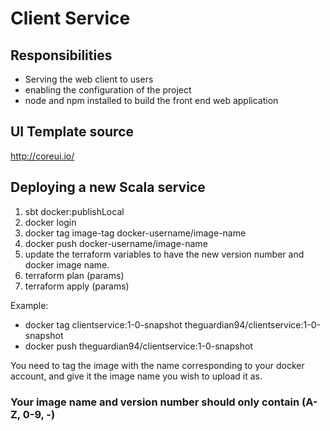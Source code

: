 # Client Service

## Responsibilities

- Serving the web client to users
- enabling the configuration of the project
- node and npm installed to build the front end web application

## UI Template source

http://coreui.io/

## Deploying a new Scala service

1. sbt docker:publishLocal
2. docker login
3. docker tag image-tag docker-username/image-name
4. docker push docker-username/image-name
5. update the terraform variables to have the new version number and docker image name. 
6. terraform plan (params)
7. terraform apply (params)

Example:

- docker tag clientservice:1-0-snapshot theguardian94/clientservice:1-0-snapshot
- docker push theguardian94/clientservice:1-0-snapshot

You need to tag the image with the name corresponding to your docker account, and give it the image name you wish to upload it as. 

### Your image name and version number should only contain (A-Z, 0-9, -)